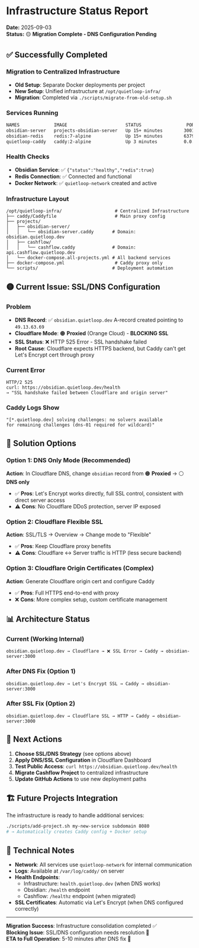# Infrastructure Status Report

**Date:** 2025-09-03  
**Status:** 🟡 **Migration Complete - DNS Configuration Pending**

## ✅ Successfully Completed

### Migration to Centralized Infrastructure
- **Old Setup**: Separate Docker deployments per project
- **New Setup**: Unified infrastructure at `/opt/quietloop-infra/`
- **Migration**: Completed via `./scripts/migrate-from-old-setup.sh`

### Services Running
```bash
NAMES             IMAGE                      STATUS                 PORTS
obsidian-server   projects-obsidian-server   Up 15+ minutes        3001/tcp
obsidian-redis    redis:7-alpine             Up 15+ minutes        6379/tcp  
quietloop-caddy   caddy:2-alpine             Up 3 minutes          0.0.0.0:80->80/tcp, 443/tcp
```

### Health Checks
- **Obsidian Service**: ✅ `{"status":"healthy","redis":true}`
- **Redis Connection**: ✅ Connected and functional
- **Docker Network**: ✅ `quietloop-network` created and active

### Infrastructure Layout
```
/opt/quietloop-infra/                    # Centralized Infrastructure
├── caddy/Caddyfile                      # Main proxy config
├── projects/
│   ├── obsidian-server/
│   │   └── obsidian-server.caddy       # Domain: obsidian.quietloop.dev  
│   ├── cashflow/
│   │   └── cashflow.caddy              # Domain: api.cashflow.quietloop.dev
│   └── docker-compose.all-projects.yml # All backend services
├── docker-compose.yml                   # Caddy proxy only
└── scripts/                            # Deployment automation
```

## 🟡 Current Issue: SSL/DNS Configuration

### Problem
- **DNS Record**: ✅ `obsidian.quietloop.dev` A-record created pointing to `49.13.63.69`  
- **Cloudflare Mode**: 🟠 **Proxied** (Orange Cloud) - **BLOCKING SSL**
- **SSL Status**: ❌ HTTP 525 Error - SSL handshake failed
- **Root Cause**: Cloudflare expects HTTPS backend, but Caddy can't get Let's Encrypt cert through proxy

### Current Error
```
HTTP/2 525 
curl: https://obsidian.quietloop.dev/health
→ "SSL handshake failed between Cloudflare and origin server"
```

### Caddy Logs Show
```
"[*.quietloop.dev] solving challenges: no solvers available 
for remaining challenges (dns-01 required for wildcard)"
```

## 🔧 Solution Options

### Option 1: DNS Only Mode (Recommended)
**Action**: In Cloudflare DNS, change `obsidian` record from 🟠 **Proxied** → ⚪ **DNS only**
- ✅ **Pros**: Let's Encrypt works directly, full SSL control, consistent with direct server access
- ⚠️ **Cons**: No Cloudflare DDoS protection, server IP exposed

### Option 2: Cloudflare Flexible SSL
**Action**: SSL/TLS → Overview → Change mode to "Flexible" 
- ✅ **Pros**: Keep Cloudflare proxy benefits
- ⚠️ **Cons**: Cloudflare ↔ Server traffic is HTTP (less secure backend)

### Option 3: Cloudflare Origin Certificates (Complex)
**Action**: Generate Cloudflare origin cert and configure Caddy
- ✅ **Pros**: Full HTTPS end-to-end with proxy
- ❌ **Cons**: More complex setup, custom certificate management

## 📊 Architecture Status

### Current (Working Internal)
```
obsidian.quietloop.dev → Cloudflare → ❌ SSL Error → Caddy → obsidian-server:3000
```

### After DNS Fix (Option 1)
```
obsidian.quietloop.dev → Let's Encrypt SSL → Caddy → obsidian-server:3000  
```

### After SSL Fix (Option 2)  
```
obsidian.quietloop.dev → Cloudflare SSL → HTTP → Caddy → obsidian-server:3000
```

## 🎯 Next Actions

1. **Choose SSL/DNS Strategy** (see options above)
2. **Apply DNS/SSL Configuration** in Cloudflare Dashboard  
3. **Test Public Access**: `curl https://obsidian.quietloop.dev/health`
4. **Migrate Cashflow Project** to centralized infrastructure
5. **Update GitHub Actions** to use new deployment paths

## 🏗️ Future Projects Integration

The infrastructure is ready to handle additional services:
```bash
./scripts/add-project.sh my-new-service subdomain 8080
# → Automatically creates Caddy config + Docker setup
```

## 📝 Technical Notes

- **Network**: All services use `quietloop-network` for internal communication
- **Logs**: Available at `/var/log/caddy/` on server  
- **Health Endpoints**: 
  - Infrastructure: `health.quietloop.dev` (when DNS works)
  - Obsidian: `/health` endpoint
  - Cashflow: `/healthz` endpoint (when migrated)
- **SSL Certificates**: Automatic via Let's Encrypt (when DNS configured correctly)

---

**Migration Success**: Infrastructure consolidation completed ✅  
**Blocking Issue**: SSL/DNS configuration needs resolution 🔧  
**ETA to Full Operation**: 5-10 minutes after DNS fix 🚀